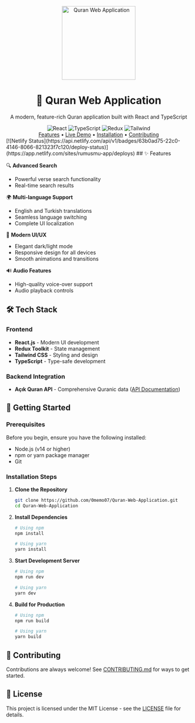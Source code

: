 <div align="center">
  <img src="src/assets/quran.png" alt="Quran Web Application" width="200"/>
  <h1>📖 Quran Web Application</h1>
  <p>A modern, feature-rich Quran application built with React and TypeScript</p>

  <div align="center">
    <img src="https://img.shields.io/badge/React-20232A?style=for-the-badge&logo=react&logoColor=61DAFB" alt="React"/>
    <img src="https://img.shields.io/badge/TypeScript-007ACC?style=for-the-badge&logo=typescript&logoColor=white" alt="TypeScript"/>
    <img src="https://img.shields.io/badge/Redux-593D88?style=for-the-badge&logo=redux&logoColor=white" alt="Redux"/>
    <img src="https://img.shields.io/badge/Tailwind_CSS-38B2AC?style=for-the-badge&logo=tailwind-css&logoColor=white" alt="Tailwind"/>
  </div>

  <div align="center">
    <a href="#features">Features</a> •
    <a href="https://deepmushaf.web.app/">Live Demo</a> •
    <a href="#installation">Installation</a> •
    <a href="#contributing">Contributing</a>
  </div>
</div>
[![Netlify Status](https://api.netlify.com/api/v1/badges/63b0ad75-22c0-4146-8066-821323f7c120/deploy-status)](https://app.netlify.com/sites/rumusmu-app/deploys)
## ✨ Features

🔍 **Advanced Search**
- Powerful verse search functionality
- Real-time search results

🌍 **Multi-language Support**
- English and Turkish translations
- Seamless language switching
- Complete UI localization

🎨 **Modern UI/UX**
- Elegant dark/light mode
- Responsive design for all devices
- Smooth animations and transitions

🔊 **Audio Features**
- High-quality voice-over support
- Audio playback controls

## 🛠️ Tech Stack

### Frontend
- **React.js** - Modern UI development
- **Redux Toolkit** - State management
- **Tailwind CSS** - Styling and design
- **TypeScript** - Type-safe development

### Backend Integration
- **Açık Quran API** - Comprehensive Quranic data ([API Documentation](https://github.com/acik-kuran/acikkuran-api))

## 🚀 Getting Started

### Prerequisites

Before you begin, ensure you have the following installed:
- Node.js (v14 or higher)
- npm or yarn package manager
- Git

### Installation Steps

1. **Clone the Repository**
   ```bash
   git clone https://github.com/0memo07/Quran-Web-Application.git
   cd Quran-Web-Application
   ```

2. **Install Dependencies**
   ```bash
   # Using npm
   npm install

   # Using yarn
   yarn install
   ```

3. **Start Development Server**
   ```bash
   # Using npm
   npm run dev

   # Using yarn
   yarn dev
   ```

4. **Build for Production**
   ```bash
   # Using npm
   npm run build

   # Using yarn
   yarn build
   ```


## 🤝 Contributing

Contributions are always welcome! See [CONTRIBUTING.md](CONTRIBUTING.md) for ways to get started.

## 📄 License

This project is licensed under the MIT License - see the [LICENSE](LICENSE) file for details.
